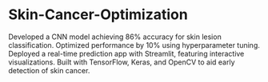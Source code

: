 # Skin-Cancer-Optimization
Developed a CNN model achieving 86% accuracy for skin lesion classification. Optimized performance by 10% using hyperparameter tuning. Deployed a real-time prediction app with Streamlit, featuring interactive visualizations. Built with TensorFlow, Keras, and OpenCV to aid early detection of skin cancer.
